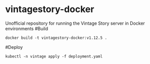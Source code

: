 # vintagestory-docker
Unofficial repository for running the Vintage Story server in Docker environments
#Build
```shell script
docker build -t vintagestory-docker:v1.12.5 .
```
#Deploy
```shell script
kubectl -n vintage apply -f deployment.yaml
```